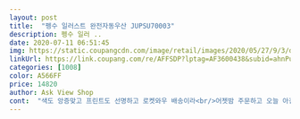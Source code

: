 ```yaml
---
layout: post 
title:  "펭수 일러스트 완전자동우산 JUPSU70003" 
description: 펭수 일러 ..
date: 2020-07-11 06:51:45 
img: https://static.coupangcdn.com/image/retail/images/2020/05/27/9/3/df2f4a66-7fd6-4e94-8eaf-8ed2c1a61345.jpg 
linkUrl: https://link.coupang.com/re/AFFSDP?lptag=AF3600438&subid=ahnPublicAsk&pageKey=1602174804&itemId=2736552368&vendorItemId=70767711981&traceid=V0-113-cb8b3bfda81be3d7 
categories: [1008] 
color: A566FF 
price: 14820 
author: Ask View Shop 
cont:  "색도 앙증맞고 프린트도 선명하고 로켓와우 배송이라<br/>어젯밤 주문하고 오늘 아침에 받았어요! 장마철 시작인데 잘 쓸수 있을거 같아요!<br/>중학생 울 아들 우산  못 접어서  못가지고 다님  자동 우산인데<br/>초등학생 두 딸이 너무 좋아해요)<br/>펼치는 것만 자동인줄 알았는데 버튼누르면 접히는것도 되네요<br/>하나사서 첫째도 우산가지고 싶다고해서 또 재주문ㅋ초등아이들 우산접기 힘들어하는데 자동으로 접혀서 굿!!!!<br/>" 
---
```

